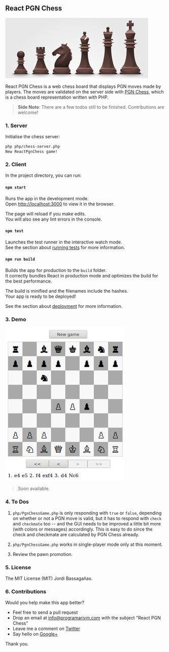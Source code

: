 ## React PGN Chess

![React PGN Chess](/resources/black-chess-pieces.jpg?raw=true)

React PGN Chess is a web chess board that displays PGN moves made by players. The moves are validated on the server side with [PGN Chess](https://github.com/programarivm/pgn-chess), which is a chess board representation written with PHP.

> **Side Note**: There are a few todos still to be finished. Contributions are welcome!

### 1. Server

Initialise the chess server:

    php php/chess-server.php
    New ReactPgnChess game!

### 2. Client

In the project directory, you can run:

#### `npm start`

Runs the app in the development mode.<br>
Open [http://localhost:3000](http://localhost:3000) to view it in the browser.

The page will reload if you make edits.<br>
You will also see any lint errors in the console.

#### `npm test`

Launches the test runner in the interactive watch mode.<br>
See the section about [running tests](https://facebook.github.io/create-react-app/docs/running-tests) for more information.

#### `npm run build`

Builds the app for production to the `build` folder.<br>
It correctly bundles React in production mode and optimizes the build for the best performance.

The build is minified and the filenames include the hashes.<br>
Your app is ready to be deployed!

See the section about [deployment](https://facebook.github.io/create-react-app/docs/deployment) for more information.

### 3. Demo

![React PGN Chess](/resources/figure-01.png?raw=true)
> Soon available.

### 4. To Dos

1. `php/PgnChessGame.php` is only responding with `true` or `false`, depending on whether or not a PGN move is valid, but it has to respond with `check` and `checkmate` too -- and the GUI needs to be improved a little bit more (with colors or messages) accordingly. This is easy to do since the check and checkmate are calculated by PGN Chess already.

2. `php/PgnChessGame.php` works in single-player mode only at this moment.

3. Review the pawn promotion.

### 5. License

The MIT License (MIT) Jordi Bassagañas.

### 6. Contributions

Would you help make this app better?

- Feel free to send a pull request
- Drop an email at info@programarivm.com with the subject "React PGN Chess"
- Leave me a comment on [Twitter](https://twitter.com/programarivm)
- Say hello on [Google+](https://plus.google.com/+Programarivm)

Thank you.
